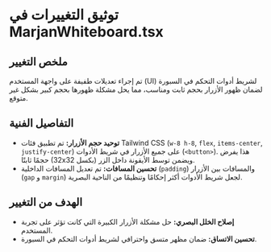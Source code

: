 # توثيق التغييرات في MarjanWhiteboard.tsx

## ملخص التغيير

تم إجراء تعديلات طفيفة على واجهة المستخدم (UI) لشريط أدوات التحكم في السبورة لضمان ظهور الأزرار بحجم ثابت ومناسب، مما يحل مشكلة ظهورها بحجم كبير بشكل غير متوقع.

## التفاصيل الفنية

- **توحيد حجم الأزرار:** تم تطبيق فئات Tailwind CSS (`w-8 h-8`, `flex`, `items-center`, `justify-center`) على جميع الأزرار في شريط الأدوات (`<button>`). هذا يفرض حجمًا ثابتًا (32x32 بكسل) ويضمن توسط الأيقونة داخل الزر.
- **تحسين المسافات:** تم تعديل المسافات الداخلية (`padding`) والمسافات بين الأزرار (`gap` و `margin`) لجعل شريط الأدوات أكثر إحكامًا وتنظيمًا من الناحية البصرية.

## الهدف من التغيير

- **إصلاح الخلل البصري:** حل مشكلة الأزرار الكبيرة التي كانت تؤثر على تجربة المستخدم.
- **تحسين الاتساق:** ضمان مظهر متسق واحترافي لشريط أدوات التحكم في السبورة.
